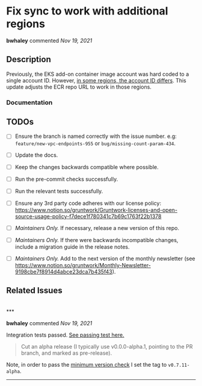 # Fix sync to work with additional regions

**bwhaley** commented *Nov 19, 2021*

<!--
  Have any questions? Check out the contributing docs at https://docs.gruntwork.io/guides/contributing/, or
  ask in this Pull Request and a Gruntwork core maintainer will be happy to help :)
  Note: Remember to add '[WIP]' to the beginning of the title if this PR is still a work-in-progress.
-->

## Description
Previously, the EKS add-on container image account was hard coded to a single account ID. However, [in some regions, the account ID differs](https://docs.aws.amazon.com/eks/latest/userguide/add-ons-images.html). This update adjusts the ECR repo URL to work in those regions.

<!-- Write a brief description of the changes introduced by this PR -->

### Documentation

<!--
  If this is a feature PR, then where is it documented?

  - If docs exist:
    - Update any references, if relevant.
  - If no docs exist:
    - Create a stub for documentation including bullet points for how to use the feature, code snippets (including from happy path tests), etc.
-->

<!-- Important: Did you make any backwards incompatible changes? If yes, then you must write a migration guide! -->

## TODOs

- [ ] Ensure the branch is named correctly with the issue number. e.g: `feature/new-vpc-endpoints-955` or `bug/missing-count-param-434`.
- [ ] Update the docs.
- [ ] Keep the changes backwards compatible where possible.
- [ ] Run the pre-commit checks successfully.
- [ ] Run the relevant tests successfully.
- [ ] Ensure any 3rd party code adheres with our license policy: https://www.notion.so/gruntwork/Gruntwork-licenses-and-open-source-usage-policy-f7dece1f780341c7b69c1763f22b1378
- [ ] _Maintainers Only._ If necessary, release a new version of this repo.
- [ ] _Maintainers Only._ If there were backwards incompatible changes, include a migration guide in the release notes.
- [ ] _Maintainers Only._ Add to the next version of the monthly newsletter (see https://www.notion.so/gruntwork/Monthly-Newsletter-9198cbe7f8914d4abce23dca7b435f43).


## Related Issues

<!--
  Link to the issue that is fixed by this PR (if there is one)
  e.g. Fixes #1234

  Link to an issue that is partially addressed by this PR (if there are any)
  e.g. Addresses #1234

  Link to related issues (if there are any)
  e.g. Related to #1234
-->

<br />
***


**bwhaley** commented *Nov 19, 2021*

Integration tests passed. [See passing test here.](https://app.circleci.com/pipelines/github/gruntwork-io/terraform-aws-eks/1646/workflows/4cae3e70-41e6-4740-bba3-59f679de2dc5/jobs/7777)

> Cut an alpha release (I typically use v0.0.0-alpha.1, pointing to the PR branch, and marked as pre-release).

Note, in order to pass the [minimum version check](https://github.com/gruntwork-io/terraform-aws-eks/blob/c115b99fe949402cb7b4e7d415d20ad2969d89ce/modules/eks-cluster-control-plane/scripts/find_and_run_kubergrunt.py#L71) I set the tag to `v0.7.11-alpha`.

***

